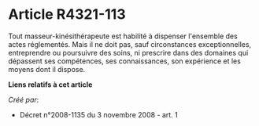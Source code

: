 # Article R4321-113

Tout masseur-kinésithérapeute est habilité à dispenser l'ensemble des actes réglementés. Mais il ne doit pas, sauf
circonstances exceptionnelles, entreprendre ou poursuivre des soins, ni prescrire dans des domaines qui dépassent ses
compétences, ses connaissances, son expérience et les moyens dont il dispose.

**Liens relatifs à cet article**

_Créé par_:

  - Décret n°2008-1135 du 3 novembre 2008 - art. 1
